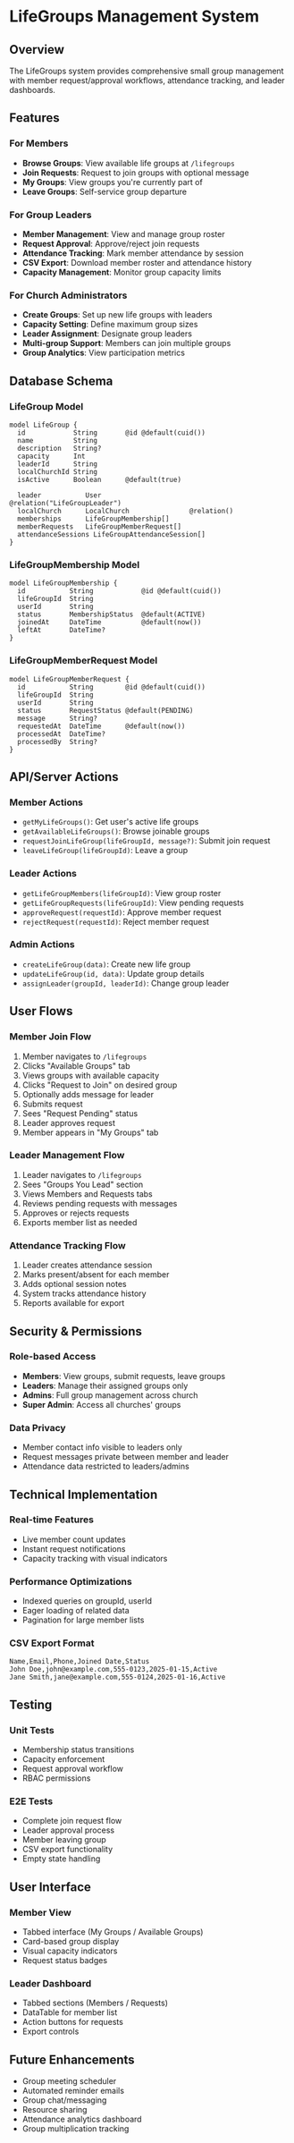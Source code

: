 # LifeGroups Management System

## Overview

The LifeGroups system provides comprehensive small group management with member request/approval workflows, attendance tracking, and leader dashboards.

## Features

### For Members
- **Browse Groups**: View available life groups at `/lifegroups`
- **Join Requests**: Request to join groups with optional message
- **My Groups**: View groups you're currently part of
- **Leave Groups**: Self-service group departure

### For Group Leaders
- **Member Management**: View and manage group roster
- **Request Approval**: Approve/reject join requests
- **Attendance Tracking**: Mark member attendance by session
- **CSV Export**: Download member roster and attendance history
- **Capacity Management**: Monitor group capacity limits

### For Church Administrators
- **Create Groups**: Set up new life groups with leaders
- **Capacity Setting**: Define maximum group sizes
- **Leader Assignment**: Designate group leaders
- **Multi-group Support**: Members can join multiple groups
- **Group Analytics**: View participation metrics

## Database Schema

### LifeGroup Model
```prisma
model LifeGroup {
  id            String       @id @default(cuid())
  name          String
  description   String?
  capacity      Int
  leaderId      String
  localChurchId String
  isActive      Boolean      @default(true)
  
  leader           User                      @relation("LifeGroupLeader")
  localChurch      LocalChurch               @relation()
  memberships      LifeGroupMembership[]
  memberRequests   LifeGroupMemberRequest[]
  attendanceSessions LifeGroupAttendanceSession[]
}
```

### LifeGroupMembership Model
```prisma
model LifeGroupMembership {
  id           String            @id @default(cuid())
  lifeGroupId  String
  userId       String
  status       MembershipStatus  @default(ACTIVE)
  joinedAt     DateTime          @default(now())
  leftAt       DateTime?
}
```

### LifeGroupMemberRequest Model  
```prisma
model LifeGroupMemberRequest {
  id           String        @id @default(cuid())
  lifeGroupId  String
  userId       String
  status       RequestStatus @default(PENDING)
  message      String?
  requestedAt  DateTime      @default(now())
  processedAt  DateTime?
  processedBy  String?
}
```

## API/Server Actions

### Member Actions
- `getMyLifeGroups()`: Get user's active life groups
- `getAvailableLifeGroups()`: Browse joinable groups
- `requestJoinLifeGroup(lifeGroupId, message?)`: Submit join request
- `leaveLifeGroup(lifeGroupId)`: Leave a group

### Leader Actions
- `getLifeGroupMembers(lifeGroupId)`: View group roster
- `getLifeGroupRequests(lifeGroupId)`: View pending requests
- `approveRequest(requestId)`: Approve member request
- `rejectRequest(requestId)`: Reject member request

### Admin Actions
- `createLifeGroup(data)`: Create new life group
- `updateLifeGroup(id, data)`: Update group details
- `assignLeader(groupId, leaderId)`: Change group leader

## User Flows

### Member Join Flow
1. Member navigates to `/lifegroups`
2. Clicks "Available Groups" tab
3. Views groups with available capacity
4. Clicks "Request to Join" on desired group
5. Optionally adds message for leader
6. Submits request
7. Sees "Request Pending" status
8. Leader approves request
9. Member appears in "My Groups" tab

### Leader Management Flow
1. Leader navigates to `/lifegroups`
2. Sees "Groups You Lead" section
3. Views Members and Requests tabs
4. Reviews pending requests with messages
5. Approves or rejects requests
6. Exports member list as needed

### Attendance Tracking Flow
1. Leader creates attendance session
2. Marks present/absent for each member
3. Adds optional session notes
4. System tracks attendance history
5. Reports available for export

## Security & Permissions

### Role-based Access
- **Members**: View groups, submit requests, leave groups
- **Leaders**: Manage their assigned groups only
- **Admins**: Full group management across church
- **Super Admin**: Access all churches' groups

### Data Privacy
- Member contact info visible to leaders only
- Request messages private between member and leader
- Attendance data restricted to leaders/admins

## Technical Implementation

### Real-time Features
- Live member count updates
- Instant request notifications
- Capacity tracking with visual indicators

### Performance Optimizations
- Indexed queries on groupId, userId
- Eager loading of related data
- Pagination for large member lists

### CSV Export Format
```csv
Name,Email,Phone,Joined Date,Status
John Doe,john@example.com,555-0123,2025-01-15,Active
Jane Smith,jane@example.com,555-0124,2025-01-16,Active
```

## Testing

### Unit Tests
- Membership status transitions
- Capacity enforcement
- Request approval workflow
- RBAC permissions

### E2E Tests
- Complete join request flow
- Leader approval process  
- Member leaving group
- CSV export functionality
- Empty state handling

## User Interface

### Member View
- Tabbed interface (My Groups / Available Groups)
- Card-based group display
- Visual capacity indicators
- Request status badges

### Leader Dashboard
- Tabbed sections (Members / Requests)
- DataTable for member list
- Action buttons for requests
- Export controls

## Future Enhancements

- Group meeting scheduler
- Automated reminder emails
- Group chat/messaging
- Resource sharing
- Attendance analytics dashboard
- Group multiplication tracking